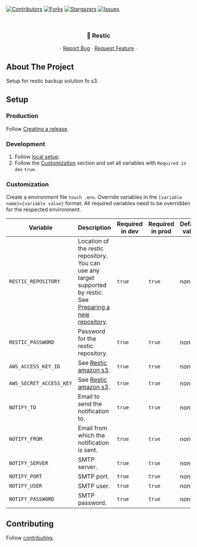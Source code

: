[![Contributors][contributors-shield]][contributors-url]
[![Forks][forks-shield]][forks-url]
[![Stargazers][stars-shield]][stars-url]
[![Issues][issues-shield]][issues-url]

<!-- PROJECT HEADER -->
<br />
<p align="center">
  <h3 align="center">💾 Restic</h3>

  <p align="center">
    ·
    <a href="https://github.com/Good-Games-Munich/restic/issues">Report Bug</a>
    ·
    <a href="https://github.com/Good-Games-Munich/restic/issues">Request Feature</a>
    ·
  </p>
</p>

<!-- ABOUT THE PROJECT -->

## About The Project

Setup for restic backup solution fo s3.

## Setup

### Production

Follow [Creating a release](https://github.com/Good-Games-Munich/.github/wiki/workflows#creating-a-release).

### Development

1. Follow [local setup](https://github.com/Good-Games-Munich/.github/wiki/workflows#local-setup).
2. Follow the [Customization](#customization) section and set all variables with `Required in dev` `true`.

### Customization

Create a environment file `touch .env`. Override variables in the `{variable name}={variable value}` format. All required variables need to be overridden for the respected environment.

| Variable                | Description                                                                                                                                                                             | Required in dev | Required in prod | Default value |
| ----------------------- | --------------------------------------------------------------------------------------------------------------------------------------------------------------------------------------- | --------------- | ---------------- | ------------- |
| `RESTIC_REPOSITORY`     | Location of the restic repository. You can use any target supported by restic. See [Preparing a new repository](https://restic.readthedocs.io/en/stable/030_preparing_a_new_repo.html). | `true`          | `true`           | none          |
| `RESTIC_PASSWORD`       | Password for the restic repository.                                                                                                                                                     | `true`          | `true`           | none          |
| `AWS_ACCESS_KEY_ID`     | See [Restic amazon s3](https://restic.readthedocs.io/en/stable/030_preparing_a_new_repo.html#amazon-s3).                                                                                | `true`          | `true`           | none          |
| `AWS_SECRET_ACCESS_KEY` | See [Restic amazon s3](https://restic.readthedocs.io/en/stable/030_preparing_a_new_repo.html#amazon-s3).                                                                                | `true`          | `true`           | none          |
| `NOTIFY_TO`             | Email to send the notification to.                                                                                                                                                      | `true`          | `true`           | none          |
| `NOTIFY_FROM`           | Email from which the notification is sent.                                                                                                                                              | `true`          | `true`           | none          |
| `NOTIFY_SERVER`         | SMTP server.                                                                                                                                                                            | `true`          | `true`           | none          |
| `NOTIFY_PORT`           | SMTP port.                                                                                                                                                                              | `true`          | `true`           | none          |
| `NOTIFY_USER`           | SMTP user.                                                                                                                                                                              | `true`          | `true`           | none          |
| `NOTIFY_PASSWORD`       | SMTP password.                                                                                                                                                                          | `true`          | `true`           | none          |

<!-- CONTRIBUTING -->

## Contributing

Follow [contributing](https://github.com/Good-Games-Munich/.github/wiki/workflows#contributing).

<!-- MARKDOWN LINKS & IMAGES -->
<!-- https://www.markdownguide.org/basic-syntax/#reference-style-links -->

[contributors-shield]: https://img.shields.io/github/contributors/Good-Games-Munich/restic.svg?style=flat-square
[contributors-url]: https://github.com/Good-Games-Munich/restic/graphs/contributors
[forks-shield]: https://img.shields.io/github/forks/Good-Games-Munich/restic.svg?style=flat-square
[forks-url]: https://github.com/Good-Games-Munich/restic/network/members
[stars-shield]: https://img.shields.io/github/stars/Good-Games-Munich/restic.svg?style=flat-square
[stars-url]: https://github.com/Good-Games-Munich/restic/stargazers
[issues-shield]: https://img.shields.io/github/issues/Good-Games-Munich/restic.svg?style=flat-square
[issues-url]: https://github.com/Good-Games-Munich/restic/issues

